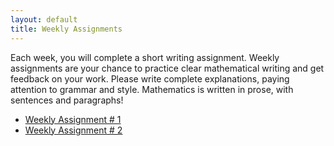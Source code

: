 ```yaml
---
layout: default
title: Weekly Assignments
---
```


Each week, you will complete a short writing assignment. Weekly assignments are your chance to practice clear mathematical writing and
get feedback on your work. Please write complete explanations, paying attention
to grammar and style. Mathematics is written in prose, with sentences and
paragraphs!

* [Weekly Assignment \# 1]({{site.baseurl}}/weekly-assignments/week-1.html)
* [Weekly Assignment \# 2]({{site.baseurl}}/weekly-assignments/week-2.html)
